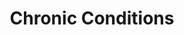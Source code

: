 ---
layout: more
permalink: "/modules/person-centered-care/chronic/"
title: Chronic Conditions
id: chronic

sections:
  - section:

    - part: half
      title: Self Management Support
      text: "The home health team can support client’s in managing their chronic conditions by:"
      bullets:
        - Assessment and monitoring
        - Managing emergencies
        - Teaching client to prevent/manage acute exacerbation
        - MRP care conferencing
        - Medication management

    - part: half
      title: Take Action
      text: Please watch the ‘Self Managing and Self Management Support’ video
      youtube: https://www.youtube.com/embed/uRQ853sRt0o

  - section:
    - part: half
      title: Client Education
      text: "Education for clients and caregivers may include:"
      bullets: 
        - Assessment and monitoring
        - Managing emergencies
        - Teaching client to prevent/manage acute exacerbation
        - MRP care conferencing
        - Medication management

  - section:
    - part: half
      title: Types of Conditions
      text: Home health nurses can be involved with clients with chronic conditions such as Chronic Obstructive Pulmonary Disease (COPD) or heart failure. There are many chronic health challenges people live with for many years.
      text-2: Do you have any preconceived notions about people with mental health challenges?
      text-3: What kind of questions can you ask to find out about a person’s mental health?

    - part: half
      title: Self Reflection
      text: Not all chronic health challenges are physical. Watch the Living with Mental Health video and reflect.
      youtube: https://www.youtube.com/embed/ezI2W32yNg8


  - section:
    - part: full
      title: Anxiety and Depression
      text: Indicate which signs and symptoms go with the underlying issue by dragging and dropping
      spacer: ""
    - part: full
      quiz-matching:
        - category: [Depression, modules/pcc/topic/chronic/depression.jpg] 
        - category: [Anxiety, modules/pcc/topic/chronic/anxiety.jpg]

        - Depression: Lack of interest in activities
        - Depression: Depressive mood
        - Depression: Excessive worry
        - Depression: Lack of energy
        - Anxiety: Restlessness
        - Anxiety: Muscle tension
        - Anxiety: Feelings of worthlessness
        - Anxiety: Irritability

  - section:
    - part: half
      title: Medication Management
      text: Ensuring the right medications are taken at the right time in the right way is a part of managing chronic disease. Community health nurses can assist clients with this by first doing a Best Possible Medication History. Once the history is done and documented, reconcilation should be done with the MRP.
      resources:
        - Best Possible Medication History: files/pcc/Best Possible Medication History.pdf
        - Chronic Medication Reconciliation: files/pcc/Chronic Medication Reconciliation.pdf
    - part: half
      title: Take Action
      text: Review images of strategies you can use to help support taking their medication properly. Click an image to expand.
      gallery:
        - Image: modules/pcc/topic/chronic/clock.jpg
        - Image: modules/pcc/topic/chronic/notepad.jpg
        - Image: modules/pcc/topic/chronic/pillcase.jpg
        - Image: modules/pcc/topic/chronic/binder.jpg
        - Image: modules/pcc/topic/chronic/help.jpg
        - Image: modules/pcc/topic/chronic/case.jpg
      


---
